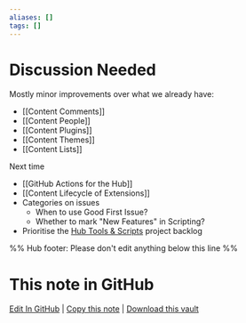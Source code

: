 ```yaml
---
aliases: []
tags: []
---
```


# Discussion Needed

Mostly minor improvements over what we already have:

- [[Content Comments]]
- [[Content People]]
- [[Content Plugins]]
- [[Content Themes]]
- [[Content Lists]]

Next time

- [[GitHub Actions for the Hub]]
- [[Content Lifecycle of Extensions]]
- Categories on issues
  - When to use Good First Issue?
  - Whether to mark "New Features" in Scripting?
- Prioritise the [Hub Tools & Scripts](https://github.com/obsidian-community/obsidian-hub/projects/1) project backlog

%% Hub footer: Please don't edit anything below this line %%

# This note in GitHub

<span class="git-footer">[Edit In GitHub](https://github.dev/obsidian-community/obsidian-hub/blob/main/00%20-%20Contribute%20to%20the%20Obsidian%20Hub/03%20Contributor%20Notes/Discussion%20Needed.md "git-hub-edit-note") | [Copy this note](https://raw.githubusercontent.com/obsidian-community/obsidian-hub/main/00%20-%20Contribute%20to%20the%20Obsidian%20Hub/03%20Contributor%20Notes/Discussion%20Needed.md "git-hub-copy-note") | [Download this vault](https://github.com/obsidian-community/obsidian-hub/archive/refs/heads/main.zip "git-hub-download-vault") </span>
